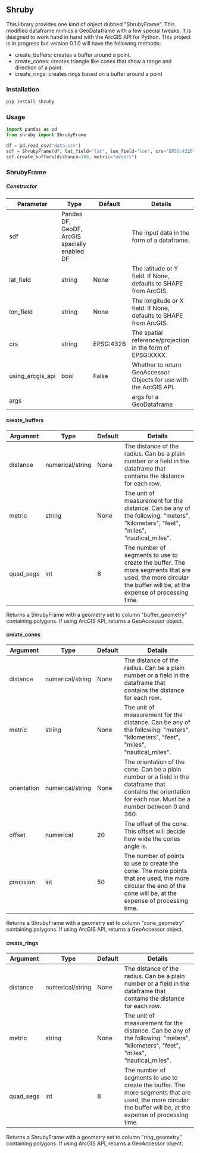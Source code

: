 ## Shruby

This library provides one kind of object dubbed "ShrubyFrame". This modified dataframe mimics a GeoDataframe with a few special tweaks. It is designed to work hand in hand with the ArcGIS API for Python. This project is in progress but version 0.1.0 will have the following methods:

- create_buffers: creates a buffer around a point.
- create_cones: creates triangle like cones that show a range and direction of a point.
- create_rings: creates rings based on a buffer around a point

### Installation

```bash
pip install shruby
```

### Usage

```python
import pandas as pd
from shruby import ShrubyFrame

df = pd.read_csv("data.csv")
sdf = ShrubyFrame(df, lat_field="lat", lon_field="lon", crs="EPSG:4326")
sdf.create_buffers(distance=100, metric="meters")
```

### ShrubyFrame

##### Constructor

| Parameter        | Type                                          | Default   | Details                                                            |
| ---------------- | --------------------------------------------- | --------- | ------------------------------------------------------------------ |
| sdf              | Pandas DF, GeoDF, ArcGIS spacially enabled DF |           | The input data in the form of a dataframe.                         |
| lat_field        | string                                        | None      | The latitude or Y field. If None, defaults to SHAPE from ArcGIS.   |
| lon_field        | string                                        | None      | The longitude or X field. If None, defaults to SHAPE from ArcGIS.  |
| crs              | string                                        | EPSG:4326 | The spatial reference/projection in the form of EPSG:XXXX.         |
| using_arcgis_api | bool                                          | False     | Whether to return GeoAccessor Objects for use with the ArcGIS API. |
| args             |                                               |           | args for a GeoDataframe                                            |

#### create_buffers

| Argument  | Type             | Default | Details                                                                                                                                                       |
| --------- | ---------------- | ------- | ------------------------------------------------------------------------------------------------------------------------------------------------------------- |
| distance  | numerical/string | None    | The distance of the radius. Can be a plain number or a field in the dataframe that contains the distance for each row.                                        |
| metric    | string           | None    | The unit of measurement for the distance. Can be any of the following: "meters", "kilometers", "feet", "miles", "nautical_miles".                             |
| quad_segs | int              | 8       | The number of segments to use to create the buffer. The more segments that are used, the more circular the buffer will be, at the expense of processing time. |

Returns a ShrubyFrame with a geometry set to column "buffer_geometry" containing polygons. If using ArcGIS API, returns a GeoAccessor object.

#### create_cones

| Argument    | Type             | Default | Details                                                                                                                                                          |
| ----------- | ---------------- | ------- | ---------------------------------------------------------------------------------------------------------------------------------------------------------------- |
| distance    | numerical/string | None    | The distance of the radius. Can be a plain number or a field in the dataframe that contains the distance for each row.                                           |
| metric      | string           | None    | The unit of measurement for the distance. Can be any of the following: "meters", "kilometers", "feet", "miles", "nautical_miles".                                |
| orientation | numerical/string | None    | The orientation of the cone. Can be a plain number or a field in the dataframe that contains the orientation for each row. Must be a number between 0 and 360.   |
| offset      | numerical        | 20      | The offset of the cone. This offset will decide how wide the cones angle is.                                                                                     |
| precision   | int              | 50      | The number of points to use to create the cone. The more points that are used, the more circular the end of the cone will be, at the expense of processing time. |

Returns a ShrubyFrame with a geometry set to column "cone_geometry" containing polygons. If using ArcGIS API, returns a GeoAccessor object.

#### create_rings

| Argument  | Type             | Default | Details                                                                                                                                                       |
| --------- | ---------------- | ------- | ------------------------------------------------------------------------------------------------------------------------------------------------------------- |
| distance  | numerical/string | None    | The distance of the radius. Can be a plain number or a field in the dataframe that contains the distance for each row.                                        |
| metric    | string           | None    | The unit of measurement for the distance. Can be any of the following: "meters", "kilometers", "feet", "miles", "nautical_miles".                             |
| quad_segs | int              | 8       | The number of segments to use to create the buffer. The more segments that are used, the more circular the buffer will be, at the expense of processing time. |

Returns a ShrubyFrame with a geometry set to column "ring_geometry" containing polygons. If using ArcGIS API, returns a GeoAccessor object.
